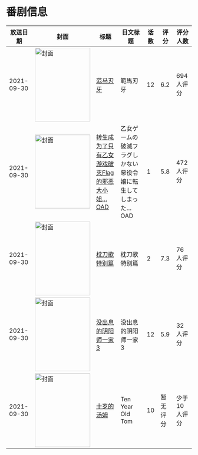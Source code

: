 # 番剧信息

|放送日期|封面|标题|日文标题|话数|评分|评分人数|
|---|---|---|---|---|---|---|
|2021-09-30|<img src="//lain.bgm.tv/pic/cover/c/e6/be/317852_Hz0qo.jpg" alt="封面" style="width:150px;height:200px;object-fit:cover;">|[范马刃牙](https://bangumi.tv/subject/317852)|範馬刃牙|12|6.2|694人评分|
|2021-09-30|<img src="//lain.bgm.tv/pic/cover/c/97/62/342674_G85zb.jpg" alt="封面" style="width:150px;height:200px;object-fit:cover;">|[转生成为了只有乙女游戏破灭Flag的邪恶大小姐… OAD](https://bangumi.tv/subject/342674)|乙女ゲームの破滅フラグしかない悪役令嬢に転生してしまった… OAD|1|5.8|472人评分|
|2021-09-30|<img src="//lain.bgm.tv/pic/cover/c/47/93/348537_3b3Bb.jpg" alt="封面" style="width:150px;height:200px;object-fit:cover;">|[枕刀歌 特别篇](https://bangumi.tv/subject/348537)|枕刀歌 特别篇|2|7.3|76人评分|
|2021-09-30|<img src="//lain.bgm.tv/pic/cover/c/7d/40/351283_1Cv93.jpg" alt="封面" style="width:150px;height:200px;object-fit:cover;">|[没出息的阴阳师一家3](https://bangumi.tv/subject/351283)|没出息的阴阳师一家3|12|5.9|32人评分|
|2021-09-30|<img src="//lain.bgm.tv/pic/cover/c/97/3d/414166_He831.jpg" alt="封面" style="width:150px;height:200px;object-fit:cover;">|[十岁的汤姆](https://bangumi.tv/subject/414166)|Ten Year Old Tom|10|暂无评分|少于10人评分|
